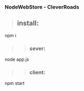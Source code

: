 ### NodeWebStore - CleverRoads

> ## install:
npm i

>> ### sever:
node app.js

>> ### client:
npm start
